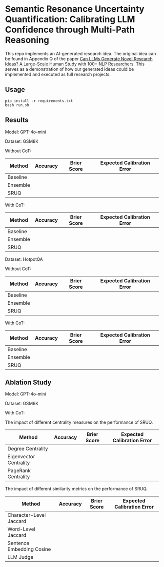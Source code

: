 # Semantic Resonance Uncertainty Quantification: Calibrating LLM Confidence through Multi-Path Reasoning

This repo implements an AI-generated research idea. The original idea can be found in Appendix Q of the paper [Can LLMs Generate Novel Research Ideas? A Large-Scale Human Study with 100+ NLP Researchers](https://arxiv.org/pdf/2409.04109). This serves as a demonstration of how our generated ideas could be implemented and executed as full research projects.

## Usage 

```
pip install -r requirements.txt
bash run.sh 
```

## Results 

Model: GPT-4o-mini

Dataset: GSM8K 

Without CoT:

| Method | Accuracy | Brier Score | Expected Calibration Error |
|--------|----------|-------------|----------------------------|
| Baseline | | | |
| Ensemble | | | |
| SRUQ | | | |

With CoT:

| Method | Accuracy | Brier Score | Expected Calibration Error |
|--------|----------|-------------|----------------------------|
| Baseline | | | |
| Ensemble | | | |
| SRUQ  | | | |


Dataset: HotpotQA

Without CoT:

| Method | Accuracy | Brier Score | Expected Calibration Error |
|--------|----------|-------------|----------------------------|
| Baseline | | | |
| Ensemble | | | |
| SRUQ | | | |

With CoT:

| Method | Accuracy | Brier Score | Expected Calibration Error |
|--------|----------|-------------|----------------------------|
| Baseline | | | |
| Ensemble | | | |
| SRUQ | | | |


## Ablation Study

Model: GPT-4o-mini

Dataset: GSM8K 

With CoT:

The impact of different centrality measures on the performance of SRUQ.

| Method | Accuracy | Brier Score | Expected Calibration Error |
|--------|----------|-------------|----------------------------|
| Degree Centrality | | | |
| Eigenvector Centrality | | | |
| PageRank Centrality | | | |


The impact of different similarity metrics on the performance of SRUQ.

| Method | Accuracy | Brier Score | Expected Calibration Error |
|--------|----------|-------------|----------------------------|
| Character-Level Jaccard | | | |
| Word-Level Jaccard | | | |
| Sentence Embedding Cosine | | | |
| LLM Judge | | | |